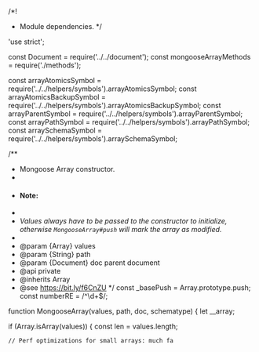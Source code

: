 /*!
 * Module dependencies.
 */

'use strict';

const Document = require('../../document');
const mongooseArrayMethods = require('./methods');

const arrayAtomicsSymbol = require('../../helpers/symbols').arrayAtomicsSymbol;
const arrayAtomicsBackupSymbol = require('../../helpers/symbols').arrayAtomicsBackupSymbol;
const arrayParentSymbol = require('../../helpers/symbols').arrayParentSymbol;
const arrayPathSymbol = require('../../helpers/symbols').arrayPathSymbol;
const arraySchemaSymbol = require('../../helpers/symbols').arraySchemaSymbol;

/**
 * Mongoose Array constructor.
 *
 * #### Note:
 *
 * _Values always have to be passed to the constructor to initialize, otherwise `MongooseArray#push` will mark the array as modified._
 *
 * @param {Array} values
 * @param {String} path
 * @param {Document} doc parent document
 * @api private
 * @inherits Array
 * @see https://bit.ly/f6CnZU
 */
const _basePush = Array.prototype.push;
const numberRE = /^\d+$/;

function MongooseArray(values, path, doc, schematype) {
  let __array;

  if (Array.isArray(values)) {
    const len = values.length;

    // Perf optimizations for small arrays: much fa